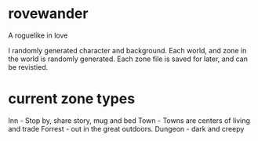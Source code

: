 rovewander
==========
A roguelike in love

I randomly generated character and background.  Each world, and zone in the world is randomly generated. Each zone file is saved for later, and can be revistied.

current zone types
=====================
Inn - Stop by, share story, mug and bed
Town - Towns are centers of living and trade
Forrest - out in the great outdoors.
Dungeon - dark and creepy
